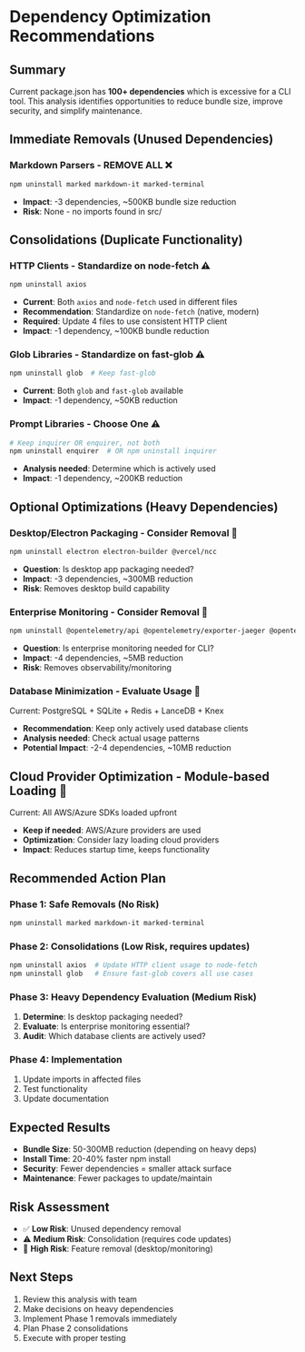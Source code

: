 # Dependency Optimization Recommendations

## Summary
Current package.json has **100+ dependencies** which is excessive for a CLI tool. This analysis identifies opportunities to reduce bundle size, improve security, and simplify maintenance.

## Immediate Removals (Unused Dependencies)

### Markdown Parsers - **REMOVE ALL** ❌
```bash
npm uninstall marked markdown-it marked-terminal
```
- **Impact**: -3 dependencies, ~500KB bundle size reduction
- **Risk**: None - no imports found in src/

## Consolidations (Duplicate Functionality)

### HTTP Clients - **Standardize on node-fetch** ⚠️
```bash
npm uninstall axios
```
- **Current**: Both `axios` and `node-fetch` used in different files
- **Recommendation**: Standardize on `node-fetch` (native, modern)
- **Required**: Update 4 files to use consistent HTTP client
- **Impact**: -1 dependency, ~100KB bundle reduction

### Glob Libraries - **Standardize on fast-glob** ⚠️
```bash
npm uninstall glob  # Keep fast-glob
```
- **Current**: Both `glob` and `fast-glob` available
- **Impact**: -1 dependency, ~50KB reduction

### Prompt Libraries - **Choose One** ⚠️
```bash
# Keep inquirer OR enquirer, not both
npm uninstall enquirer  # OR npm uninstall inquirer
```
- **Analysis needed**: Determine which is actively used
- **Impact**: -1 dependency, ~200KB reduction

## Optional Optimizations (Heavy Dependencies)

### Desktop/Electron Packaging - **Consider Removal** 🤔
```bash
npm uninstall electron electron-builder @vercel/ncc
```
- **Question**: Is desktop app packaging needed?
- **Impact**: -3 dependencies, ~300MB reduction
- **Risk**: Removes desktop build capability

### Enterprise Monitoring - **Consider Removal** 🤔
```bash
npm uninstall @opentelemetry/api @opentelemetry/exporter-jaeger @opentelemetry/exporter-prometheus @opentelemetry/sdk-node
```
- **Question**: Is enterprise monitoring needed for CLI?
- **Impact**: -4 dependencies, ~5MB reduction
- **Risk**: Removes observability/monitoring

### Database Minimization - **Evaluate Usage** 🤔
Current: PostgreSQL + SQLite + Redis + LanceDB + Knex
- **Recommendation**: Keep only actively used database clients
- **Analysis needed**: Check actual usage patterns
- **Potential Impact**: -2-4 dependencies, ~10MB reduction

## Cloud Provider Optimization - **Module-based Loading** 🤔
Current: All AWS/Azure SDKs loaded upfront
- **Keep if needed**: AWS/Azure providers are used
- **Optimization**: Consider lazy loading cloud providers
- **Impact**: Reduces startup time, keeps functionality

## Recommended Action Plan

### Phase 1: Safe Removals (No Risk)
```bash
npm uninstall marked markdown-it marked-terminal
```

### Phase 2: Consolidations (Low Risk, requires updates)
```bash
npm uninstall axios  # Update HTTP client usage to node-fetch
npm uninstall glob   # Ensure fast-glob covers all use cases
```

### Phase 3: Heavy Dependency Evaluation (Medium Risk)
1. **Determine**: Is desktop packaging needed?
2. **Evaluate**: Is enterprise monitoring essential?
3. **Audit**: Which database clients are actively used?

### Phase 4: Implementation
1. Update imports in affected files
2. Test functionality
3. Update documentation

## Expected Results
- **Bundle Size**: 50-300MB reduction (depending on heavy deps)
- **Install Time**: 20-40% faster npm install
- **Security**: Fewer dependencies = smaller attack surface
- **Maintenance**: Fewer packages to update/maintain

## Risk Assessment
- ✅ **Low Risk**: Unused dependency removal
- ⚠️ **Medium Risk**: Consolidation (requires code updates)  
- 🔴 **High Risk**: Feature removal (desktop/monitoring)

## Next Steps
1. Review this analysis with team
2. Make decisions on heavy dependencies
3. Implement Phase 1 removals immediately
4. Plan Phase 2 consolidations
5. Execute with proper testing